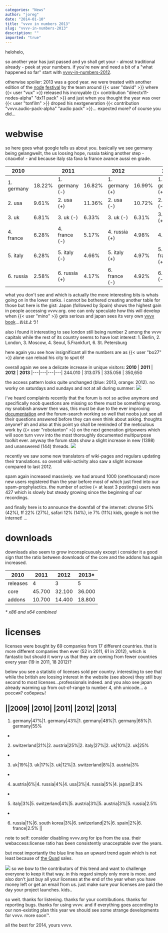 ```yaml
---
categories: "News"
author: "joreg"
date: "2014-01-10"
title: "vvvv in numbers 2013"
slug: "vvvv-in-numbers-2013"
description: ""
imported: "true"
---
```



helohelo,

so another year has just passed and yo shall get your - almost traditional already - peek at your numbers. if you're new and need a bit of a "what happened so far" start with [vvvv-in-numbers-2012](/blog/2013/vvvv-in-numbers-2012).

otherwise spoiler: 2013 was a good year. we were treated with another edition of the [node](https://vimeo.com/65049567) [festival](http://www.flickr.com/photos/node-forum/) by the team around {{< user "david" >}} where {{< user "vux" >}} released his incroyable {{< contribution "directx11-nodes-alpha" "dx11 pack" >}} and just when you thought the year was over {{< user "tonfilm" >}} droped his nextgeneration {{< contribution "vvvv.audio-pack-alpha" "audio pack" >}}... expected more? of course you did...

# webwise
so here goes what google tells us about you. basically we see germany being gelangweilt, the us loosing hope, russia taking another step - спасибо! - and because italy sta fava la france avance aussi en grade.

**2010**| |**2011**| |**2012**| |**2013**|
|---|---|---|---|---|---|---|
1. germany|18.22%|1. germany (-)|16.82%|1. germany (+)|16.99%|1. germany (+)|17.02%
2. usa|9.61%|2. usa (+)|11.36%|2. usa (-)|10.72%|2. usa (-)|9.87%
3. uk|6.81%|3. uk (-)|6.33%|3. uk (-)|6.31%|3. russia (+)|5.78%
4. france|6.28%|4. france (-)|5.17%|4. russia (+)|4.98%|4. uk (-)|5.64%
5. italy|6.28%|5. italy (-)|4.66%|5. italy (+)|4.97%|5. france (+)|4.93%
6. russia|2.58%|6. russia (+)|4.17%|6. france (-)|4.92%|6. italy (-)|4.56%


what you don't see and which is actually the more interesting bits is whats going on in the lower ranks. i cannot be bothered creating another table for those but here is the gist: Japan (followed by Spain) shows the highest gain in people accessing vvvv.org. one can only speculate how this will develop when {{< user "mino" >}} gets serious and japan sees its very own [vvvv book](/blog/2013/cover-art-illustrations-competition)...おはよう!

also i found it interesting to see london still being number 2 among the vvvv capitals while the rest of its country seems to have lost interest: 1. Berlin, 2. London, 3. Moscow, 4. Seoul, 5.Frankfurt, 6. St. Petersburg

here again you see how insignificant all the numbers are as {{< user "bo27" >}} alone can reload his city to spot 6!

overall again we see a delicate increase in unique visitors:
**2010** | **2011** | **2012** | **2013**
|---|---|---|---|
244.010 | 313.075 | 335.056 | 350,650


the access pattern looks quite unchanged (blue: 2013, orange: 2012). no worky on saturdays and sundays and not at all during summer:
![](access.png) 

i've heard complaints recently that the forum is not so active anymore and specifically noob questions are missing so there must be something wrong. my snobbish answer then was, this must be due to the ever improving [documentation](https://betadocs.vvvv.org) and the forum-search working so well that noobs just see all their questions answered before they can even think about asking. thoughts anyone? ah and also at this point yo shall be reminded of the meticulous work by {{< user "robotanton" >}} on the next generation girlpowers which will soon turn vvvv into the most thoroughly documented multipurpose toolkit ever. anyway the forum stats show a slight increase in new (1398) and unanswered (144) threads. 
![](Diagrams-DirectX%20Renderer_2014.01.06-00.38.52.png) 

recently we saw some new translators of wiki-pages and regulars updating their translations. so overall wiki-activity also saw a slight increase compared to last 2012. 

spam again increased massively. we had around 1000 (onethousand) more new users registered than the year before most of which just fired into our spam-prophylactics. the number of active (= at least 3 postings) users was 427 which is slowly but steady growing since the beginning of our recordings.

and finally here is to announce the downfall of the internet:
chrome 51% (42%), ff 22% (27%), safari 12% (14%), ie 7% (11%)
kids, google is not the internet!
...

# downloads
downloads also seem to grow inconspicuously except i consider it a good sign that the ratio between downloads of the core and the addons has again increased. 

|**2010** | **2011** | **2012** | **2013***
|---|---|---|---|
releases | 4 | 3 | 5 | 5
core | 45.700 | 32.100 | 36.000 | 45.000
addons | 10.700 | 14.400 | 18.800 | 29.000

*\* x86 and x64 combined*

# licenses
licenses were bought by 69 companies from 17 different countries. that is more different companies then ever (52 in 2011, 61 in 2012), which is fantastic but should it worry us that they are coming from fewer countries every year (19 in 2011, 18 2012)? 

below you see a statistic of licenses sold per country. interesting to see that while the british are loosing interest in the website (see above) they still buy second to most licenses...professionals indeed. and you also see japan already warming up from out-of-range to number 4, ohh unicode... а россия? соберись!

||**2009**| |**2010**| |**2011**| |**2012**| |**2013**|
-
1. germany|47%|1. germany|43%|1. germany|48%|1. germany|65%|1. germany|55%
-
2. switzerland|21%|2. austria|25%|2. italy|27%|2. uk|10%|2. uk|25%
-
3. uk|19%|3. uk|17%|3. uk|12%|3. switzerland|8%|3. austria|3%
-
4. austria|6%|4. russia|4%|4. usa|3%|4. russia|5%|4. japan|2.8%
-
5. italy|3%|5. switzerland|4%|5. austria|3%|5. austria|3%|5. russia|2.5%
-
6. russia|1%|6. south korea|3%|6. switzerland|2%|6. spain|2%|6. france|2.5%
||

note to self: consider disabling vvvv.org for ips from the usa. their webaccess:license ratio has been consistently unacceptable over the years. 

but most importantly the blue line has an upward trend again which is not least because of [the Quad](http://www.tinkersoup.de/?ActionCall=WebActionArticleSearch&Params%5bproducer%5d=28) sales. 

![](Diagrams-DirectX%20Renderer_2014.01.02-00.23.53.png) 
so we bow to the contributors of this trend and want to challenge everyone to keep it that way. in this regard simply only more is more. and also don't just buy all your licenses at the end of the year when you have money left or get an email from us. just make sure your licenses are paid the day your project launches. kids..

so weit. thanks for listening. thanks for your contributions. thanks for reporting bugs. thanks for using vvvv. and if everything goes according to our non-existing plan this year we should see some strange developments for vvvv. more soon™. 

all the best for 2014,
yours vvvv.